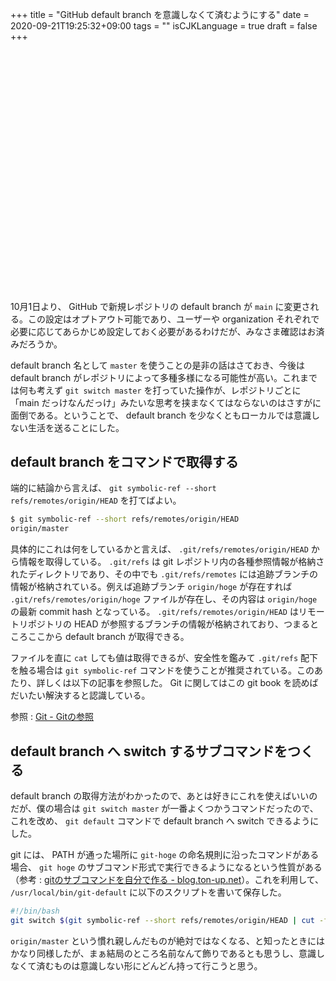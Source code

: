 +++
title = "GitHub default branch を意識しなくて済むようにする"
date = 2020-09-21T19:25:32+09:00
tags = ""
isCJKLanguage = true
draft = false
+++

<div class="iframely-embed"><div class="iframely-responsive" style="padding-bottom: 52.5095%; padding-top: 120px;"><a href="https://github.blog/changelog/2020-08-26-set-the-default-branch-for-newly-created-repositories/" data-iframely-url="//cdn.iframe.ly/yt7u8pA"></a></div></div><script async src="//cdn.iframe.ly/embed.js" charset="utf-8"></script>

10月1日より、 GitHub で新規レポジトリの default branch が `main` に変更される。この設定はオプトアウト可能であり、ユーザーや organization それぞれで必要に応じてあらかじめ設定しておく必要があるわけだが、みなさま確認はお済みだろうか。

default branch 名として `master` を使うことの是非の話はさておき、今後は default branch がレポジトリによって多種多様になる可能性が高い。これまでは何も考えず `git switch master` を打っていた操作が、レポジトリごとに「main だっけなんだっけ」みたいな思考を挟まなくてはならないのはさすがに面倒である。ということで、 default branch を少なくともローカルでは意識しない生活を送ることにした。

## default branch をコマンドで取得する

端的に結論から言えば、 `git symbolic-ref --short refs/remotes/origin/HEAD` を打てばよい。

```bash
$ git symbolic-ref --short refs/remotes/origin/HEAD
origin/master
```

具体的にこれは何をしているかと言えば、 `.git/refs/remotes/origin/HEAD` から情報を取得している。 `.git/refs` は git レポジトリ内の各種参照情報が格納されたディレクトリであり、その中でも `.git/refs/remotes` には追跡ブランチの情報が格納されている。例えば追跡ブランチ `origin/hoge` が存在すれば `.git/refs/remotes/origin/hoge` ファイルが存在し、その内容は `origin/hoge` の最新 commit hash となっている。 `.git/refs/remotes/origin/HEAD` はリモートリポジトリの HEAD が参照するブランチの情報が格納されており、つまるところここから default branch が取得できる。

ファイルを直に `cat` しても値は取得できるが、安全性を鑑みて `.git/refs` 配下を触る場合は `git symbolic-ref` コマンドを使うことが推奨されている。このあたり、詳しくは以下の記事を参照した。 Git に関してはこの git book を読めばだいたい解決すると認識している。

参照 : [Git - Gitの参照](https://git-scm.com/book/ja/v2/Git%E3%81%AE%E5%86%85%E5%81%B4-Git%E3%81%AE%E5%8F%82%E7%85%A7)

## default branch へ switch するサブコマンドをつくる

default branch の取得方法がわかったので、あとは好きにこれを使えばいいのだが、僕の場合は `git switch master` が一番よくつかうコマンドだったので、これを改め、 `git default` コマンドで default branch へ switch できるようにした。

git には、 PATH が通った場所に `git-hoge` の命名規則に沿ったコマンドがある場合、 `git hoge` のサブコマンド形式で実行できるようになるという性質がある（参考 : [gitのサブコマンドを自分で作る - blog.ton-up.net](https://blog.ton-up.net/2013/12/12/git-subcommand/)）。これを利用して、 `/usr/local/bin/git-default` に以下のスクリプトを書いて保存した。

```bash
#!/bin/bash
git switch $(git symbolic-ref --short refs/remotes/origin/HEAD | cut -f 2 -d '/')
```

`origin/master` という慣れ親しんだものが絶対ではなくなる、と知ったときにはかなり同様したが、まぁ結局のところ名前なんて飾りであるとも思うし、意識しなくて済むものは意識しない形にどんどん持って行こうと思う。

